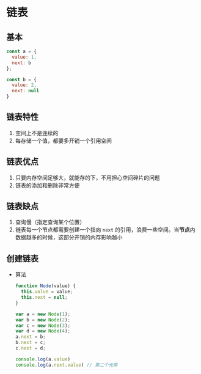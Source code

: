 # 链表

## 基本

  ```js
  const a = {
    value: 1,
    next: b
  };

  const b = {
    value: 2,
    next: null
  }
  ```

## 链表特性

1. 空间上不是连续的
2. 每存储一个值，都要多开销一个引用空间

## 链表优点

1. 只要内存空间足够大，就能存的下，不用担心空间碎片的问题
2. 链表的添加和删除非常方便

## 链表缺点

1. 查询慢（指定查询某个位置）
2. 链表每一个节点都需要创建一个指向 `next` 的引用，浪费一些空间。当**节点**内数据越多的时候，这部分开销的内存影响越小

## 创建链表

+ 算法

  ```js
  function Node(value) {
    this.value = value;
    this.next = null;
  }

  var a = new Node(1);
  var b = new Node(2);
  var c = new Node(3);
  var d = new Node(4);
  a.next = b;
  b.next = c;
  c.next = d;

  console.log(a.value)
  console.log(a.next.value) // 第二个元素
  ```
